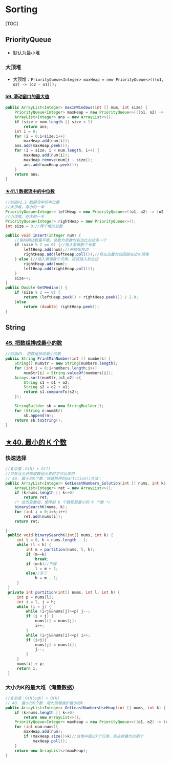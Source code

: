 # Sorting

[TOC]

## PriorityQueue

-   默认为最小堆

### 大顶堆

-   大顶堆：`PriorityQueue<Integer> maxHeap = new PriorityQueue<>(((o1, o2) -> (o2 - o1)));`

#### [59. 滑动窗口的最大值](https://cyc2018.github.io/CS-Notes/#/notes/59.%20%E6%BB%91%E5%8A%A8%E7%AA%97%E5%8F%A3%E7%9A%84%E6%9C%80%E5%A4%A7%E5%80%BC)

```java
public ArrayList<Integer> maxInWindows(int [] num, int size) {
	PriorityQueue<Integer> maxHeap = new PriorityQueue<>(((o1, o2) -> (o2 - o1)));
	ArrayList<Integer> ans = new ArrayList<>();
	if (size > num.length || size < 1)
		return ans;
	int i = 0;
	for (i = 0;i<size;i++)
		maxHeap.add(num[i]);
	ans.add(maxHeap.peek());
	for (i = size; i < num.length; i++) {
		maxHeap.add(num[i]);
		maxHeap.remove(num[i - size]);
		ans.add(maxHeap.peek());
	}
	return ans;
}
```

#### [★41.1 数据流中的中位数](https://cyc2018.github.io/CS-Notes/#/notes/41.1%20%E6%95%B0%E6%8D%AE%E6%B5%81%E4%B8%AD%E7%9A%84%E4%B8%AD%E4%BD%8D%E6%95%B0)

```java
//剑指41.1 数据流中的中位数
//大顶堆，存小的一半
PriorityQueue<Integer> leftHeap = new PriorityQueue<>((o1, o2) -> (o2 - o1));
//小顶堆，存大的一半
PriorityQueue<Integer> rightHeap = new PriorityQueue<>();
int size = 0;//两个堆的总数

public void Insert(Integer num) {
	//保持两边数量平衡，总数为奇数时右边比左边多一个
	if (size % 2 == 0) {//插入第奇数个元素
		leftHeap.add(num);//先插如左边
		rightHeap.add(leftHeap.poll());//将左边最大放回给右边小顶堆
	} else {//插入第偶数个元素，应该插入到左边
		rightHeap.add(num);
		leftHeap.add(rightHeap.poll());
	}
	size++;
}
public Double GetMedian() {
	if (size % 2 == 0) {
		return (leftHeap.peek() + rightHeap.peek()) / 2.0;
	}else
		return (double) rightHeap.peek();
}
```

## String

### [45. 把数组排成最小的数](https://cyc2018.github.io/CS-Notes/#/notes/45.%20%E6%8A%8A%E6%95%B0%E7%BB%84%E6%8E%92%E6%88%90%E6%9C%80%E5%B0%8F%E7%9A%84%E6%95%B0)

```java
//剑指45. 把数组排成最小的数
public String PrintMinNumber(int [] numbers) {
	String[] numStr = new String[numbers.length];
	for (int i = 0;i<numbers.length;i++)
		numStr[i] = String.valueOf(numbers[i]);
	Arrays.sort(numStr,(o1,o2)->{
		String s1 = o1 + o2;
		String s2 = o2 + o1;
		return s1.compareTo(s2);
	});

	StringBuilder sb = new StringBuilder();
	for (String n:numStr)
		sb.append(n);
	return sb.toString();
}
```

## [★40. 最小的 K 个数](https://cyc2018.github.io/CS-Notes/#/notes/40.%20%E6%9C%80%E5%B0%8F%E7%9A%84%20K%20%E4%B8%AA%E6%95%B0)

### 快速选择

```java
//复杂度：O(N) + O(1)
//只有当允许修改数组元素时才可以使用
// 40. 最小的K个数：快速排序的partition()方法：
public ArrayList<Integer> GetLeastNumbers_Solution(int [] nums, int k) {
	ArrayList<Integer> ret = new ArrayList<>();
	if (k>nums.length || k<=0)
		return ret;
	/* 会改变数组，使得前 k 个数都是最小的 k 个数 */
	binarySearchK(nums, k);
	for (int i = 0;i<k;i++)
		ret.add(nums[i]);
	return ret;

}
 public void binarySearchK(int[] nums, int k) {
	 int l = 0, h = nums.length - 1;
	 while (l < h) {
		 int m = partition(nums, l, h);
		 if (m==k)
			 break;
		 if (m<k)//不够
			 l = m + 1;
		 else//多了
			 h = m - 1;
	 }
 }
 private int partition(int[] nums, int l, int h) {
	 int p = nums[l];
	 int i = l, j = h;
	 while (i < j) {
		 while (i<j&&nums[j]>=p) j--;
		 if (i < j) {
			 nums[i] = nums[j];
			 i++;
		 }
		 while (i<j&&nums[i]<=p) i++;
		 if (i<j){
			 nums[j] = nums[i];
			 j--;
		 }
	 }
	 nums[i] = p;
	 return i;
 }
```

### 大小为K的最大堆（海量数据）

```java
//复杂度：O(NlogK) + O(K)
// 40. 最小的K个数：用大顶堆维护最小的k
public ArrayList<Integer> GetLeastNumbersUseHeap(int [] nums, int k) {
	if (k>nums.length || k<=0)
		return new ArrayList<>();
	PriorityQueue<Integer> maxHeap = new PriorityQueue<>((o1, o2) -> (o2 - o1));
	for (int num:nums){
		maxHeap.add(num);
		if (maxHeap.size()>k)//当堆中超过k个元素，则去掉最大的那个
			maxHeap.poll();
	}
	return new ArrayList<>(maxHeap);
}
```
